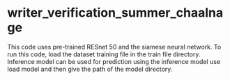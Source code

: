# writer_verification_summer_chaalnage
This code uses pre-trained RESnet 50 and the siamese neural network.
To run this code, load the dataset training file in the train file directory.
Inference model can be used for prediction
using the inference model use load model and then give the path of the model directory.
